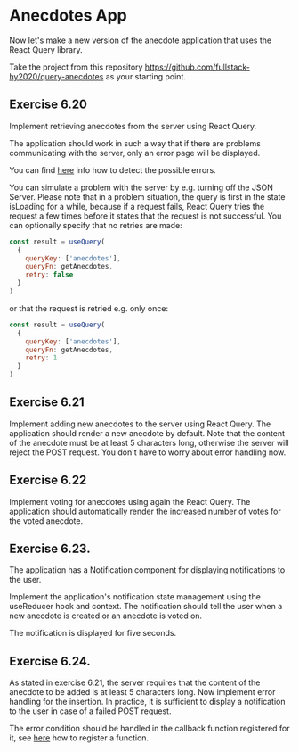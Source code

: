 # Anecdotes App

Now let's make a new version of the anecdote application that uses the React Query library. 

Take the project from this repository https://github.com/fullstack-hy2020/query-anecdotes as your starting point.

## Exercise 6.20

Implement retrieving anecdotes from the server using React Query.

The application should work in such a way that if there are problems communicating with the server, only an error page will be displayed.

You can find [here](https://tanstack.com/query/latest/docs/react/guides/queries) info how to detect the possible errors.

You can simulate a problem with the server by e.g. turning off the JSON Server. Please note that in a problem situation, the query is first in the state isLoading for a while, because if a request fails, React Query tries the request a few times before it states that the request is not successful. You can optionally specify that no retries are made:

```jsx
const result = useQuery(
  {
    queryKey: ['anecdotes'],
    queryFn: getAnecdotes,
    retry: false
  }
)
```

or that the request is retried e.g. only once:

```jsx
const result = useQuery(
  {
    queryKey: ['anecdotes'],
    queryFn: getAnecdotes,
    retry: 1
  }
)
```

## Exercise 6.21

Implement adding new anecdotes to the server using React Query. The application should render a new anecdote by default. Note that the content of the anecdote must be at least 5 characters long, otherwise the server will reject the POST request. You don't have to worry about error handling now.

## Exercise 6.22

Implement voting for anecdotes using again the React Query. The application should automatically render the increased number of votes for the voted anecdote.

## Exercise 6.23.

The application has a Notification component for displaying notifications to the user.

Implement the application's notification state management using the useReducer hook and context. The notification should tell the user when a new anecdote is created or an anecdote is voted on.

The notification is displayed for five seconds.

## Exercise 6.24.

As stated in exercise 6.21, the server requires that the content of the anecdote to be added is at least 5 characters long. Now implement error handling for the insertion. In practice, it is sufficient to display a notification to the user in case of a failed POST request.

The error condition should be handled in the callback function registered for it, see [here](https://tanstack.com/query/latest/docs/react/reference/useMutation) how to register a function.
